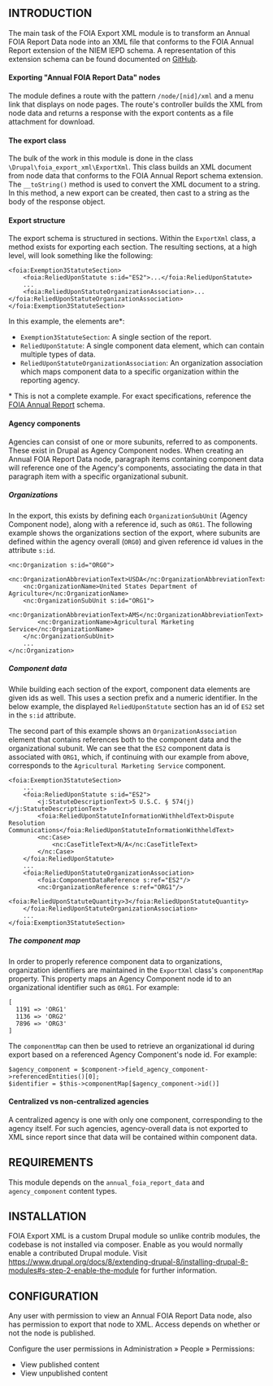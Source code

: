 INTRODUCTION
------------

The main task of the FOIA Export XML module is to transform an Annual FOIA
Report Data node into an XML file that conforms to the FOIA Annual Report
extension of the NIEM IEPD schema.  A representation of this extension schema
can be found documented on
[GitHub](https://github.com/usdoj/foia-api/blob/develop/docs/FoiaAnnualReportExtensions.xsd).


#### Exporting "Annual FOIA Report Data" nodes

The module defines a route with the pattern `/node/[nid]/xml` and a menu link
that displays on node pages.  The route's controller builds the XML from node
data and returns a response with the export contents as a file attachment for
download.


#### The export class 

The bulk of the work in this module is done in the class 
`\Drupal\foia_export_xml\ExportXml`.  This class builds an XML document from
 node data that conforms to the FOIA Annual Report schema extension.  The
`__toString()` method is used to convert the XML document to a string.  In
this method, a new export can be created, then cast to a string as the body
of the response object.


#### Export structure

The export schema is structured in sections.  Within the `ExportXml` class, a
method exists for exporting each section.  The resulting sections, at a high
level, will look something like the following:

```
<foia:Exemption3StatuteSection>
    <foia:ReliedUponStatute s:id="ES2">...</foia:ReliedUponStatute>
    ...
    <foia:ReliedUponStatuteOrganizationAssociation>...</foia:ReliedUponStatuteOrganizationAssociation>
</foia:Exemption3StatuteSection>
```  

In this example, the elements are*:

 * `Exemption3StatuteSection`: A single section of the report.
 * `ReliedUponStatute`: A single component data element, which can contain
  multiple types of data.
 * `ReliedUponStatuteOrganizationAssociation`: An organization association
which maps component data to a specific organization within the reporting
agency.

\* This is not a complete example.  For exact specifications, reference the
[FOIA Annual Report](https://github.com/usdoj/foia-api/blob/develop/docs/FoiaAnnualReportExtensions.xsd)
schema.

  
#### Agency components

Agencies can consist of one or more subunits, referred to as components. These
exist in Drupal as Agency Component nodes.  When creating an Annual FOIA
Report Data node, paragraph items containing component data will reference
one of the Agency's components, associating the data in that paragraph item
with a specific organizational subunit.


##### Organizations

In the export, this exists by defining each `OrganizationSubUnit` (Agency
Component node), along with a reference id, such as `ORG1`.  The following
example shows the organizations section of the export, where subunits are
defined within the agency overall (`ORG0`) and given reference id values in
the attribute `s:id`.
  
```
<nc:Organization s:id="ORG0">
    <nc:OrganizationAbbreviationText>USDA</nc:OrganizationAbbreviationText>
    <nc:OrganizationName>United States Department of Agriculture</nc:OrganizationName>
    <nc:OrganizationSubUnit s:id="ORG1">
        <nc:OrganizationAbbreviationText>AMS</nc:OrganizationAbbreviationText>
        <nc:OrganizationName>Agricultural Marketing Service</nc:OrganizationName>
    </nc:OrganizationSubUnit>
    ...
</nc:Organization>
```  


##### Component data

While building each section of the export, component data elements are given
ids as well. This uses a section prefix and a numeric identifier.  In the below
example, the displayed `ReliedUponStatute` section has an id of `ES2` set in
the `s:id` attribute.

The second part of this example shows an `OrganizationAssociation` element
that contains references both to the component data and the organizational
subunit. We can see that the `ES2` component data is associated with `ORG1`,
which, if continuing with our example from above, corresponds to the 
`Agricultural Marketing Service` component.

```
<foia:Exemption3StatuteSection>
    ...
    <foia:ReliedUponStatute s:id="ES2">
        <j:StatuteDescriptionText>5 U.S.C. § 574(j)</j:StatuteDescriptionText>
        <foia:ReliedUponStatuteInformationWithheldText>Dispute Resolution Communications</foia:ReliedUponStatuteInformationWithheldText>
        <nc:Case>
            <nc:CaseTitleText>N/A</nc:CaseTitleText>
        </nc:Case>
    </foia:ReliedUponStatute>
    ...
    <foia:ReliedUponStatuteOrganizationAssociation>
        <foia:ComponentDataReference s:ref="ES2"/>
        <nc:OrganizationReference s:ref="ORG1"/>
        <foia:ReliedUponStatuteQuantity>3</foia:ReliedUponStatuteQuantity>
    </foia:ReliedUponStatuteOrganizationAssociation>
    ...
</foia:Exemption3StatuteSection>
```


##### The component map

In order to properly reference component data to organizations, organization
identifiers are maintained in the `ExportXml` class's `componentMap` property.
This property maps an Agency Component node id to an organizational
identifier such as `ORG1`.  For example:

```
[
  1191 => 'ORG1'
  1136 => 'ORG2'
  7896 => 'ORG3'
]
```

The `componentMap` can then be used to retrieve an organizational id during
export based on a referenced Agency Component's node id. For example:

```
$agency_component = $component->field_agency_component->referencedEntities()[0];
$identifier = $this->componentMap[$agency_component->id()]
```


#### Centralized vs non-centralized agencies

A centralized agency is one with only one component, corresponding to the
agency itself. For such agencies, agency-overall data is not exported to XML
since report since that data will be contained within component data.


REQUIREMENTS
------------

This module depends on the `annual_foia_report_data` and `agency_component`
content types.


INSTALLATION
------------

FOIA Export XML is a custom Drupal module so unlike contrib modules, the
codebase is not installed via composer. Enable as you would normally enable a
contributed Drupal module. Visit
https://www.drupal.org/docs/8/extending-drupal-8/installing-drupal-8-modules#s-step-2-enable-the-module
for further information.


CONFIGURATION
-------------

Any user with permission to view an Annual FOIA Report Data node, also has
permission to export that node to XML.  Access depends on whether or not the 
node is published.

Configure the user permissions in Administration » People » Permissions:

 * View published content
 * View unpublished content
